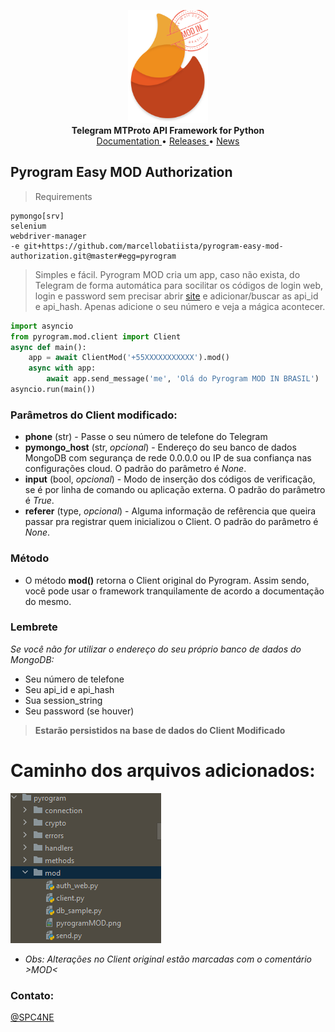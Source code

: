 <p align="center">
    <a href="https://github.com/pyrogram/pyrogram">
        <img src="/pyrogram/mod/pyrogramMOD.png" alt="Pyrogram" width="128">
    </a>
    <br>
    <b>Telegram MTProto API Framework for Python</b>
    <br>
    <a href="https://docs.pyrogram.org">
        Documentation
    </a>
    •
    <a href="https://docs.pyrogram.org/releases">
        Releases
    </a>
    •
    <a href="https://t.me/pyrogram">
        News
    </a>
</p>

## Pyrogram Easy MOD Authorization

> Requirements
``` 
pymongo[srv]
selenium
webdriver-manager
-e git+https://github.com/marcellobatiista/pyrogram-easy-mod-authorization.git@master#egg=pyrogram
```

> Simples e fácil. Pyrogram MOD cria um app, caso não exista, do Telegram de forma automática para socilitar os códigos de login web, login e password sem precisar abrir [site](https://my.telegram.org) e adicionar/buscar as api_id e api_hash. Apenas adicione o seu número e veja a mágica acontecer.
``` python
import asyncio
from pyrogram.mod.client import Client
async def main():
    app = await ClientMod('+55XXXXXXXXXXX').mod()
    async with app:
        await app.send_message('me', 'Olá do Pyrogram MOD IN BRASIL')
asyncio.run(main())
```

### Parâmetros do Client modificado:

- **phone** (str) - Passe o seu número de telefone do Telegram
- **pymongo_host** (str, _opcional_) - Endereço do seu banco de dados MongoDB com segurança de rede 0.0.0.0 ou IP de sua confiança nas configurações cloud. O padrão do parâmetro é _None_.
- **input** (bool, _opcional_) - Modo de inserção dos códigos de verificação, se é por linha de comando ou aplicação externa. O padrão do parâmetro é _True_.
- **referer** (type, _opcional_) - Alguma informação de refêrencia que queira passar pra registrar quem inicializou o Client. O padrão do parâmetro é _None_.

### Método

- O método **mod()** retorna o Client original do Pyrogram. Assim sendo, você pode usar o framework tranquilamente de acordo a documentação do mesmo.

### Lembrete

_Se você não for utilizar o endereço do seu próprio banco de dados do MongoDB:_

- Seu número de telefone
- Seu api_id e api_hash
- Sua session_string
- Seu password (se houver)

> **Estarão persistidos na base de dados do Client Modificado**
# Caminho dos arquivos adicionados:

<img src="/pyrogram/mod/MOD PATH.png" alt="Pyrogram">

- _Obs: Alterações no Client original estão marcadas com o comentário >MOD<_

### Contato:

[@SPC4NE](https://t.me/SP4CNE/)
